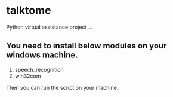 # talktome
Python virtual assistance project ... 

## You need to install below modules on your windows machine. 
1. speech_recognition
2. win32com

Then you can run the script on your machine. 
